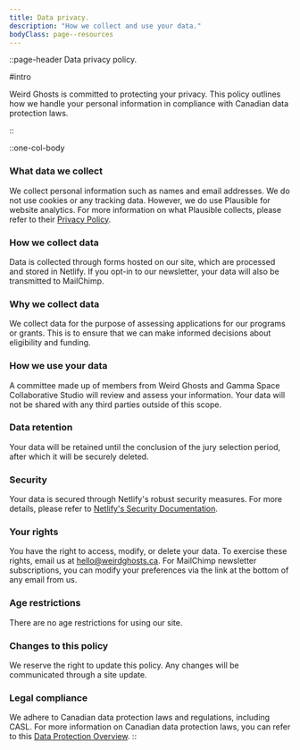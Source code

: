 ```yaml
---
title: Data privacy.
description: "How we collect and use your data."
bodyClass: page--resources
---
```


::page-header
Data privacy policy.

#intro

Weird Ghosts is committed to protecting your privacy. This policy outlines how we handle your personal information in compliance with Canadian data protection laws.

::

::one-col-body


### What data we collect  
We collect personal information such as names and email addresses. We do not use cookies or any tracking data. However, we do use Plausible for website analytics. For more information on what Plausible collects, please refer to their [Privacy Policy](https://plausible.io/privacy).

### How we collect data  
Data is collected through forms hosted on our site, which are processed and stored in Netlify. If you opt-in to our newsletter, your data will also be transmitted to MailChimp.

### Why we collect data  
We collect data for the purpose of assessing applications for our programs or grants. This is to ensure that we can make informed decisions about eligibility and funding.

### How we use your data  
A committee made up of members from Weird Ghosts and Gamma Space Collaborative Studio will review and assess your information. Your data will not be shared with any third parties outside of this scope.

### Data retention  
Your data will be retained until the conclusion of the jury selection period, after which it will be securely deleted.

### Security  
Your data is secured through Netlify's robust security measures. For more details, please refer to [Netlify's Security Documentation](https://docs.netlify.com/platform/security/).

### Your rights  
You have the right to access, modify, or delete your data. To exercise these rights, email us at [hello@weirdghosts.ca](mailto:hello@weirdghosts.ca). For MailChimp newsletter subscriptions, you can modify your preferences via the link at the bottom of any email from us.

### Age restrictions  
There are no age restrictions for using our site.

### Changes to this policy  
We reserve the right to update this policy. Any changes will be communicated through a site update.

### Legal compliance  
We adhere to Canadian data protection laws and regulations, including CASL. For more information on Canadian data protection laws, you can refer to this [Data Protection Overview](https://www.dataguidance.com/notes/canada-data-protection-overview).
::
